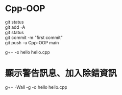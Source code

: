 # Cpp-OOP

git status  
git add -A  
git status  
git commit -m "first commit"  
git push -u Cpp-OOP main  

g++ -o hello hello.cpp

# 顯示警告訊息、加入除錯資訊
g++ -Wall -g -o hello hello.cpp